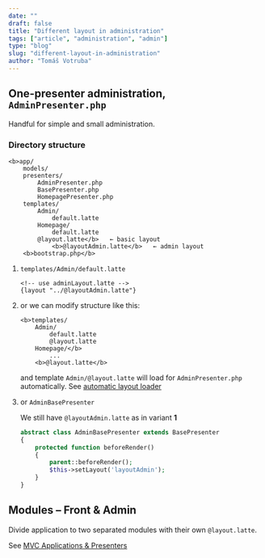 ```yaml
---
date: ""
draft: false
title: "Different layout in administration"
tags: ["article", "administration", "admin"]
type: "blog"
slug: "different-layout-in-administration"
author: "Tomáš Votruba"
---
```


## One-presenter administration, `AdminPresenter.php`

Handful for simple and small administration.

### Directory structure

```
<b>app/
    models/
    presenters/
        AdminPresenter.php
        BasePresenter.php
        HomepagePresenter.php
    templates/
        Admin/
            default.latte
        Homepage/
            default.latte
        @layout.latte</b>   ← basic layout
            <b>@layoutAdmin.latte</b>   ← admin layout
    <b>bootstrap.php</b>
```

1. `templates/Admin/default.latte`

    ```latte
    <!-- use adminLayout.latte -->
    {layout "../@layoutAdmin.latte"}
    ```

2. or we can modify structure like this:

    ```latte
    <b>templates/
        Admin/
            default.latte
            @layout.latte
        Homepage/</b>
            ...
        <b>@layout.latte</b>
    ```

    and template `Admin/@layout.latte` will load for `AdminPresenter.php` automatically. See [automatic layout loader][doc-presenters-templates]

3. or `AdminBasePresenter`

    We still have `@layoutAdmin.latte` as in variant **1**

    ```php
    abstract class AdminBasePresenter extends BasePresenter
    {
        protected function beforeRender()
        {
            parent::beforeRender();
            $this->setLayout('layoutAdmin');
        }
    }
    ```

## Modules – Front & Admin

Divide application to two separated modules with their own `@layout.latte`.

See [MVC Applications & Presenters][doc-presenters-modules]


[doc-presenters-templates]: https://doc.nette.org/en/presenters#toc-templates
[doc-presenters-modules]: https://doc.nette.org/en/presenters#toc-modules
